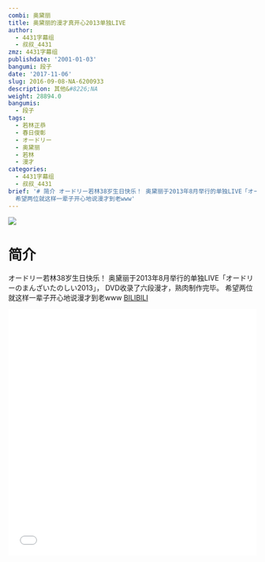 ```yaml
---
combi: 奥黛丽
title: 奥黛丽的漫才真开心2013单独LIVE
author:
  - 4431字幕组
  - 叔叔_4431
zmz: 4431字幕组
publishdate: '2001-01-03'
bangumi: 段子
date: '2017-11-06'
slug: 2016-09-08-NA-6200933
description: 其他&#8226;NA
weight: 28894.0
bangumis:
  - 段子
tags:
  - 若林正恭
  - 春日俊彰
  - オードリー
  - 奥黛丽
  - 若林
  - 漫才
categories:
  - 4431字幕组
  - 叔叔_4431
brief: '# 简介 オードリー若林38岁生日快乐！ 奥黛丽于2013年8月举行的单独LIVE「オードリーのまんざいたのしい2013」， DVD收录了六段漫才，熟肉制作完毕。
  希望两位就这样一辈子开心地说漫才到老www'
---
```

![](https://i.imgur.com/99NgN63.png)
# 简介  
オードリー若林38岁生日快乐！
奥黛丽于2013年8月举行的单独LIVE「オードリーのまんざいたのしい2013」，
DVD收录了六段漫才，熟肉制作完毕。
希望两位就这样一辈子开心地说漫才到老www
  [BILIBILI](https://www.bilibili.com/video/av6200933/)

  <iframe src="//www.bilibili.com/blackboard/player.html?aid=6200933" width="100%" height="500" frameborder="0" allowfullscreen="allowfullscreen"></iframe>
